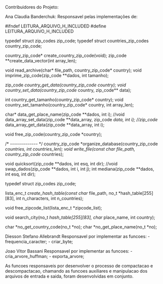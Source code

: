 Contribuidores do Projeto:

Ana Claudia Banderchuk: Responsavel pelas implementações de: 





#ifndef LEITURA_ARQUIVO_H_INCLUDED
#define LEITURA_ARQUIVO_H_INCLUDED

typedef struct zip_codes zip_code;
typedef struct countries_zip_codes country_zip_code;

country_zip_code* create_country_zip_code(void);
zip_code **create_data_vector(int array_len);

void read_archive(char* file_path, country_zip_code* country);
void imprime_zip_code(zip_code **dados, int tamanho);

zip_code **country_get_data(country_zip_code* country);
void country_set_data(country_zip_code* country, zip_code** data);

int  country_get_tamanho(country_zip_code* country);
void country_set_tamanho(country_zip_code* country, int array_len);

char* data_get_place_name(zip_code **dados, int i);
//void data_array_set_data(zip_code **data_array, zip_code *data, int i);
//zip_code* data_array_get_data(zip_code **data_array, int i);

void free_zip_code(country_zip_code *country);

/* -------------- */
country_zip_code *organize_database(country_zip_code **countries, int countries_len);
void write_file(const char* file_path, country_zip_code* countries);





void quicksort(zip_code **dados, int esq, int dir);
//void swap_dados(zip_code **dados, int i, int j);
int mediana(zip_code **dados, int esq, int dir);




typedef struct zip_codes zip_code;

lista_enc_t *create_hash_table(const char* file_path, no_t *hash_table[255][83], int n_characters, int n_countries);

void free_zipcode_list(lista_enc_t *zipcode_list);

void search_city(no_t *hash_table[255][83], char* place_name, int country);

char *no_get_country_code(no_t *no);
char *no_get_place_name(no_t *no);

Diesson Stefano Allebrandt Responsavel por implementar as funcoes: - frequencia_caracter; - criar_byte;

Joao Vitor Bassani Responsavel por implementar as funcoes: - cria_arvore_huffman; - exporta_arvore;

As funcoes responsaveis por desenvolver o processo de compactacao e descompactacao, chamando as funcoes auxiliares e manipulacao dos arquivos de entrada e saida, foram desenvolvidas em conjunto.
